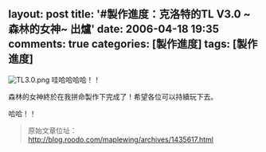 layout: post
title: '#製作進度：克洛特的TL V3.0 ~森林的女神~ 出爐'
date: 2006-04-18 19:35
comments: true
categories: [製作進度]
tags: [製作進度]
---
![TL3.0.png](/image/qbCoGyZRRAilaapAWtL0_b095db1b.png)
哇哈哈哈哈！！

森林的女神終於在我拼命製作下完成了！希望各位可以持續玩下去。

哈哈！！

> 原始文章位址：http://blog.roodo.com/maplewing/archives/1435617.html